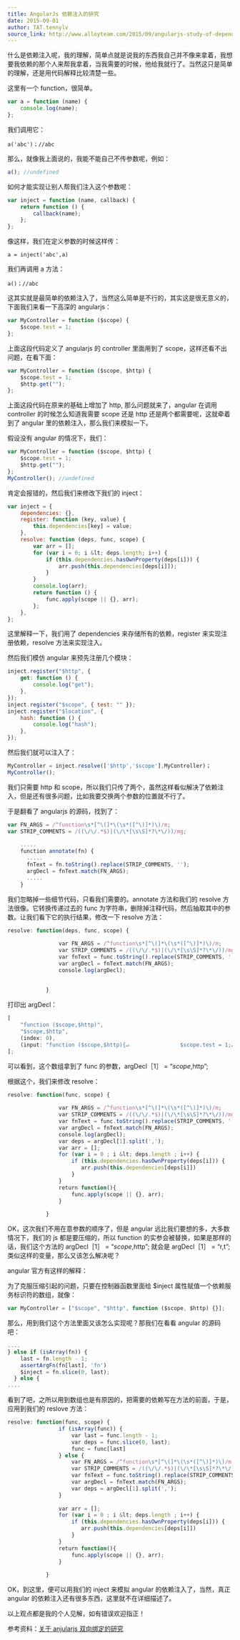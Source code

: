 ```yaml
---
title: AngularJs 依赖注入的研究
date: 2015-09-01
author: TAT.tennylv
source_link: http://www.alloyteam.com/2015/09/angularjs-study-of-dependency-injection/
---
```


<!-- {% raw %} - for jekyll -->

什么是依赖注入呢，我的理解，简单点就是说我的东西我自己并不像来拿着，我想要我依赖的那个人来帮我拿着，当我需要的时候，他给我就行了。当然这只是简单的理解，还是用代码解释比较清楚一些。

这里有一个 function，很简单。

```javascript
var a = function (name) {
    console.log(name);
};
```

我们调用它：

    a('abc')；//abc

那么，就像我上面说的，我能不能自己不传参数呢，例如：

```javascript
a(); //undefined
```

如何才能实现让别人帮我们注入这个参数呢：

```javascript
var inject = function (name, callback) {
    return function () {
        callback(name);
    };
};
```

像这样，我们在定义参数的时候这样传：

    a = inject('abc',a)

我们再调用 a 方法：

    a()；//abc

这其实就是最简单的依赖注入了，当然这么简单是不行的，其实这是很无意义的，下面我们来看一下高深的 angularjs：

```javascript
var MyController = function ($scope) {
    $scope.test = 1;
};
```

上面这段代码定义了 angularjs 的 controller 里面用到了 scope，这样还看不出问题，在看下面：

```javascript
var MyController = function ($scope, $http) {
    $scope.test = 1;
    $http.get("");
};
```

上面这段代码在原来的基础上增加了 http, 那么问题就来了，angular 在调用 controller 的时候怎么知道我需要 scope 还是 http 还是两个都需要呢，这就牵着到了 angular 里的依赖注入，那么我们来模拟一下。

假设没有 angular 的情况下，我们：

```javascript
var MyController = function ($scope, $http) {
    $scope.test = 1;
    $http.get("");
};
MyController(); //undefined
```

肯定会报错的，然后我们来修改下我们的 inject：

```javascript
var inject = {
    dependencies: {},
    register: function (key, value) {
        this.dependencies[key] = value;
    },
    resolve: function (deps, func, scope) {
        var arr = [];
        for (var i = 0; i &lt; deps.length; i++) {
            if (this.dependencies.hasOwnProperty(deps[i])) {
                arr.push(this.dependencies[deps[i]]);
            }
        }
        console.log(arr);
        return function () {
            func.apply(scope || {}, arr);
        };
    },
};
```

这里解释一下，我们用了 dependencies 来存储所有的依赖，register 来实现注册依赖，resolve 方法来实现注入。

然后我们模仿 angular 来预先注册几个模块：

```javascript
inject.register("$http", {
    get: function () {
        console.log("get");
    },
});
inject.register("$scope", { test: "" });
inject.register("$location", {
    hash: function () {
        console.log("hash");
    },
});
```

然后我们就可以注入了：

```javascript
MyController = inject.resolve(['$http','$scope'],MyController)；
MyController();
```

我们只需要 http 和 scope，所以我们只传了两个，虽然这样看似解决了依赖注入，但是还有很多问题，比如我要交换两个参数的位置就不行了。

于是翻看了 angularjs 的源码，找到了：

```javascript
var FN_ARGS = /^function\s*[^\(]*\(\s*([^\)]*)\)/m;
var STRIP_COMMENTS = /((\/\/.*$)|(\/\*[\s\S]*?\*\/))/mg;
 
    .....
    function annotate(fn) {
      .....
      fnText = fn.toString().replace(STRIP_COMMENTS, '');
      argDecl = fnText.match(FN_ARGS);
      .....
    }
```

我们忽略掉一些细节代码，只看我们需要的。annotate 方法和我们的 resolve 方法很像。它转换传递过去的 func 为字符串，删除掉注释代码，然后抽取其中的参数。让我们看下它的执行结果，修改一下 resolve 方法：

```javascript
resolve: function(deps, func, scope) {
 
                var FN_ARGS = /^function\s*[^\(]*\(\s*([^\)]*)\)/m;
                var STRIP_COMMENTS = /((\/\/.*$)|(\/\*[\s\S]*?\*\/))/mg;
                var fnText = func.toString().replace(STRIP_COMMENTS, '');
                var argDecl = fnText.match(FN_ARGS);
                console.log(argDecl);
 
 
            }
```

打印出 argDecl：

```javascript
[
    "function ($scope,$http)",
    "$scope,$http",
    (index: 0),
    (input: "function ($scope,$http){↵                $scope.test = 1;↵                $http.get('');↵        }"),
];
```

可以看到，这个数组拿到了 func 的参数，argDecl［1］ = “$scope,$http”;

根据这个，我们来修改 resolve：

```javascript
resolve: function(func, scope) {
 
                var FN_ARGS = /^function\s*[^\(]*\(\s*([^\)]*)\)/m;
                var STRIP_COMMENTS = /((\/\/.*$)|(\/\*[\s\S]*?\*\/))/mg;
                var fnText = func.toString().replace(STRIP_COMMENTS, '');
                var argDecl = fnText.match(FN_ARGS);
                console.log(argDecl);
                var deps = argDecl[1].split(',');
                var arr = [];
                for (var i = 0 ; i &lt; deps.length ; i++) {
                    if (this.dependencies.hasOwnProperty(deps[i])) {
                       arr.push(this.dependencies[deps[i]])
                    }
                }
                return function(){
                    func.apply(scope || {}, arr);
                }
 
            }
```

OK，这次我们不用在意参数的顺序了，但是 angular 远比我们要想的多，大多数情况下，我们的 js 都是要压缩的，所以 function 的实参会被替换，如果是那样的话，我们这个方法的 argDecl［1］ = “$scope,$http”; 就会是 argDecl［1］ = “r,t”; 类似这样的变量，那么又该怎么解决呢？

angular 官方有这样的解释：

为了克服压缩引起的问题，只要在控制器函数里面给 $inject 属性赋值一个依赖服务标识符的数组，就像：

```javascript
var MyController = ["$scope", "$http", function ($scope, $http) {}];
```

那么，用到我们这个方法里面又该怎么实现呢？那我们在看看 angular 的源码吧：

```javascript
....
} else if (isArray(fn)) {
    last = fn.length - 1;
    assertArgFn(fn[last], 'fn')
    $inject = fn.slice(0, last);
  } else {
....
```

看到了吧，之所以用到数组也是有原因的，把需要的依赖写在方法的前面，于是，应用到我们的 reslove 方法：

```javascript
resolve: function(func, scope) {
                if (isArray(func)) {
                    var last = func.length - 1;
                    var deps = func.slice(0, last);
                    func = func[last]
                } else {
                    var FN_ARGS = /^function\s*[^\(]*\(\s*([^\)]*)\)/m;
                    var STRIP_COMMENTS = /((\/\/.*$)|(\/\*[\s\S]*?\*\/))/mg;
                    var fnText = func.toString().replace(STRIP_COMMENTS, '');
                    var argDecl = fnText.match(FN_ARGS);
                    var deps = argDecl[1].split(',');
                }
 
                var arr = [];
                for (var i = 0 ; i &lt; deps.length ; i++) {
                    if (this.dependencies.hasOwnProperty(deps[i])) {
                       arr.push(this.dependencies[deps[i]])
                    }
                }
                return function(){
                    func.apply(scope || {}, arr);
                }
 
            }
```

OK，到这里，便可以用我们的 inject 来模拟 angular 的依赖注入了，当然，真正 angular 的依赖注入还有很多东西，这里就不在详细描述了。

以上观点都是我的个人见解，如有错误欢迎指正！

参考资料：[关于 anjularjs 双向绑定的研究](http://www.nihaoshijie.com.cn/index.php/archives/306)


<!-- {% endraw %} - for jekyll -->